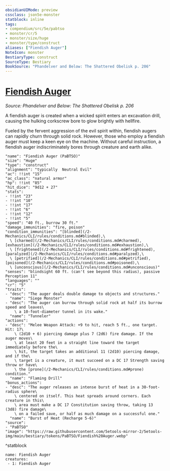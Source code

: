 ```yaml
---
obsidianUIMode: preview
cssclass: json5e-monster
statblock: inline
tags:
- compendium/src/5e/pabtso
- monster/cr/5
- monster/size/huge
- monster/type/construct
aliases: ["Fiendish Auger"]
NoteIcon: monster
BestiaryType: construct
SourceType: Bestiary
BookSource: "Phandelver and Below: The Shattered Obelisk p. 206"
---
```

# [Fiendish Auger](2-Mechanics/CLI/bestiary/construct/fiendish-auger-pabtso.md)
*Source: Phandelver and Below: The Shattered Obelisk p. 206*  

A fiendish auger is created when a wicked spirit enters an excavation drill, causing the hulking corkscrew bore to glow brightly with hellfire.

Fueled by the fervent aggression of the evil spirit within, fiendish augers can rapidly churn through solid rock. However, those who employ a fiendish auger must keep a keen eye on the machine. Without careful instruction, a fiendish auger indiscriminately bores through creature and earth alike.

```statblock
"name": "Fiendish Auger (PaBTSO)"
"size": "Huge"
"type": "construct"
"alignment": "typically  Neutral Evil"
"ac": !!int "15"
"ac_class": "natural armor"
"hp": !!int "85"
"hit_dice": "9d12 + 27"
"stats":
- !!int "23"
- !!int "10"
- !!int "17"
- !!int "6"
- !!int "12"
- !!int "5"
"speed": "40 ft., burrow 30 ft."
"damage_immunities": "fire, poison"
"condition_immunities": "[blinded](/2-Mechanics/CLI/rules/conditions.md#blinded),\
  \ [charmed](/2-Mechanics/CLI/rules/conditions.md#charmed), [exhaustion](/2-Mechanics/CLI/rules/conditions.md#exhaustion),\
  \ [frightened](/2-Mechanics/CLI/rules/conditions.md#frightened), [paralyzed](/2-Mechanics/CLI/rules/conditions.md#paralyzed),\
  \ [petrified](/2-Mechanics/CLI/rules/conditions.md#petrified), [poisoned](/2-Mechanics/CLI/rules/conditions.md#poisoned),\
  \ [unconscious](/2-Mechanics/CLI/rules/conditions.md#unconscious)"
"senses": "blindsight 60 ft. (can't see beyond this radius), passive Perception 11"
"languages": ""
"cr": "5"
"traits":
- "desc": "The auger deals double damage to objects and structures."
  "name": "Siege Monster"
- "desc": "The auger can burrow through solid rock at half its burrow speed and leaves\
    \ a 10-foot-diameter tunnel in its wake."
  "name": "Tunneler"
"actions":
- "desc": "Melee Weapon Attack: +9 to hit, reach 5 ft., one target. Hit: 17\
    \ (2d10 + 6) piercing damage plus 7 (2d6) fire damage. If the auger moves\
    \ at least 20 feet in a straight line toward the target immediately before the\
    \ hit, the target takes an additional 11 (2d10) piercing damage, and if the\
    \ target is a creature, it must succeed on a DC 17 Strength saving throw or have\
    \ the [prone](/2-Mechanics/CLI/rules/conditions.md#prone) condition."
  "name": "Flaming Drill"
"bonus_actions":
- "desc": "The auger releases an intense burst of heat in a 30-foot-radius sphere\
    \ centered on itself. This heat spreads around corners. Each creature in this\
    \ area must make a DC 17 Constitution saving throw, taking 13 (3d8) fire damage\
    \ on a failed save, or half as much damage on a successful one."
  "name": "Burst of Heat (Recharge 5-6)"
"source":
- "PaBTSO"
"image": "https://raw.githubusercontent.com/5etools-mirror-2/5etools-img/main/bestiary/tokens/PaBTSO/Fiendish%20Auger.webp"
```
^statblock

```encounter-table
name: Fiendish Auger
creatures:
 - 1: Fiendish Auger
```